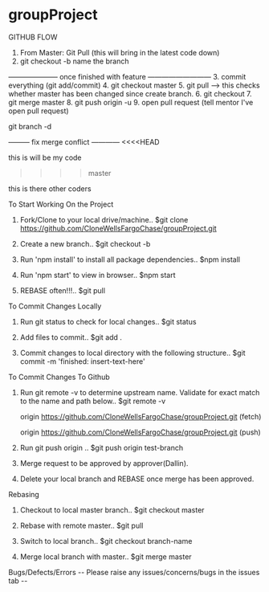 # groupProject

 GITHUB FLOW

1. From Master: Git Pull (this will bring in the latest code down)
2. git checkout -b name the branch 

——————— once finished with feature ————————— 
3. commit everything (git add/commit)
4. git checkout master 
5. git pull —> this checks whether master has been changed since create branch. 
6. git checkout <feature branch> 
7. git merge master 
8. git push origin <feature branch> -u
9. open pull request (tell mentor I've open pull request)

git branch -d <feature branch> 

——— fix merge conflict ———— 
<<<<HEAD

this is will be my code 

>>>> master 

this is there other coders 

To Start Working On the Project

1. Fork/Clone to your local drive/machine.. $git clone https://github.com/CloneWellsFargoChase/groupProject.git

2. Create a new branch.. $git checkout -b <insert-name-here>

3. Run 'npm install' to install all package dependencies.. $npm install

4. Run 'npm start' to view in browser.. $npm start

5. REBASE often!!!.. $git pull

To Commit Changes Locally

1. Run git status to check for local changes.. $git status 

2. Add files to commit.. $git add .

3. Commit changes to local directory with the following structure.. $git commit -m 'finished: insert-text-here'

To Commit Changes To Github

1. Run git remote -v to determine upstream name. Validate for exact match to the name and path below.. $git remote -v
 
   origin  https://github.com/CloneWellsFargoChase/groupProject.git (fetch)
 
   origin  https://github.com/CloneWellsFargoChase/groupProject.git (push)

2. Run git push origin <your-branch-name>.. $git push origin test-branch

3. Merge request to be approved by approver(Dallin).

4. Delete your local branch and REBASE once merge has been approved.

Rebasing

1. Checkout to local master branch.. $git checkout master

2. Rebase with remote master.. $git pull

3. Switch to local branch.. $git checkout branch-name

4. Merge local branch with master.. $git merge master

Bugs/Defects/Errors
-- Please raise any issues/concerns/bugs in the issues tab --
